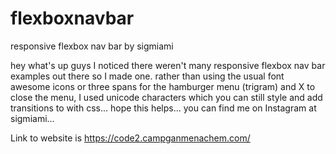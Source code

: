 # flexboxnavbar
responsive flexbox nav bar by sigmiami

hey what's up guys I noticed there weren't many responsive 
flexbox nav bar examples out there so I made one. 
rather than using the usual font awesome icons or
three spans for the hamburger menu (trigram) and 
X to close the menu, I used unicode characters 
which you can still style and add transitions to 
with css...  hope this helps... you can find me
on Instagram at sigmiami...

Link to website is https://code2.campganmenachem.com/
